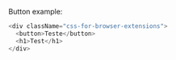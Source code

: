 Button example:

```js
<div className="css-for-browser-extensions">
  <button>Teste</button>
  <h1>Test</h1>
</div>
```


